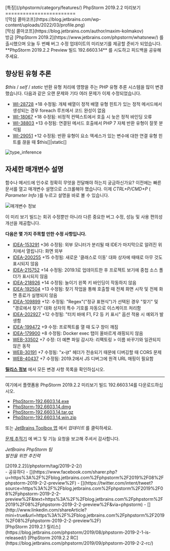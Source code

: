 <div class="content">[특징](/phpstorm/category/features/) PhpStorm 2019.2.2 미리보기 
========================

<div class="post-info">![막심 콜마코프](https://blog.jetbrains.com/wp-content/uploads/2022/03/profile.png)<div class="post-info__text"> [막심 콜마코프](https://blog.jetbrains.com/author/maxim-kolmakov) <time class="publish-date" data-day="29" data-month="08" data-year="2019" datetime="2019-08-29"></time></div></div> 방금 [PhpStorm 2019.2](https://www.jetbrains.com/phpstorm/whatsnew/) 를 출시했으며 오늘 두 번째 버그 수정 업데이트의 미리보기를 제공할 준비가 되었습니다. **PhpStorm 2019.2.2 Preview 빌드 192.6603.14** 를 시도하고 피드백을 공유해 주세요.

 향상된 유형 추론
----------

 *$this* / *self* / *static* 반환 유형 처리에 영향을 주는 PHP 유형 추론 시스템을 많이 변경했습니다. 다음과 같은 오랜 문제와 기타 여러 문제가 이제 수정되었습니다.

- [WI-28728](https://youtrack.jetbrains.com/issue/WI-28728) +18 수정됨: 개체 배열이 정적 배열 유형 힌트가 있는 정적 메서드에서 생성되는 경우 foreach 루프에서 코드 완성이 없음
- [WI-18067](https://youtrack.jetbrains.com/issue/WI-18067) +18 수정됨: 비정적 컨텍스트에서 호출 시 늦은 정적 바인딩 오류
- [WI-38803](https://youtrack.jetbrains.com/issue/WI-38803) +13 수정됨: 연결된 메서드 호출에서 PHP 7 자체 반환 유형이 잘못 분석됨
- [WI-29051](https://youtrack.jetbrains.com/issue/WI-29051) +12 수정됨: 반환 유형이 요소 액세스가 있는 변수에 대한 연결 유형 힌트를 끊을 때 $this\[\]|static\[\]

![type_inference](https://blog.jetbrains.com/wp-content/uploads/2019/08/phpstorm-type_inference.png)

 자세한 매개변수 설명
------------

 함수나 메서드에 인수로 정확히 무엇을 전달해야 하는지 궁금하신가요? 이전에는 빠른 문서를 열고 매개변수 설명으로 스크롤해야 했습니다. 이제 *CTRL+P/CMD+P* ( *Parameter Info* )를 누르고 설명을 바로 볼 수 있습니다.

![매개변수 정보](https://blog.jetbrains.com/wp-content/uploads/2019/08/phpstorm-parameter_info.png)

 이 미리 보기 빌드는 회귀 수정뿐만 아니라 다른 중요한 버그 수정, 성능 및 사용 편의성 개선을 제공합니다.

 **다음은 몇 가지 주목할 만한 수정 사항입니다.**

- [IDEA-153291](https://youtrack.jetbrains.com/issue/IDEA-153291) +36 수정됨: 외부 모니터가 분리될 때 IDE가 마지막으로 알려진 위치에서 열립니다: 화면 외부
- [IDEA-200255](https://youtrack.jetbrains.com/issue/IDEA-200255) +15 수정됨: 새로운 '클래스로 이동' 대화 상자에 때때로 아무 것도 표시되지 않음
- [IDEA-215752](https://youtrack.jetbrains.com/issue/IDEA-215752) +14 수정됨: 2019.1로 업데이트한 후 프로젝트 보기에 중첩 소스 폴더가 표시되지 않음
- [IDEA-218926](https://youtrack.jetbrains.com/issue/IDEA-218926) +14 수정됨: 늘이기 왼쪽 키 바인딩이 작동하지 않음
- [IDEA-192504](https://youtrack.jetbrains.com/issue/IDEA-192504) +13 수정됨: 찾기 작업을 통해 호출할 때 전체 화면 시작 및 전체 화면 종료가 실행되지 않음
- [IDEA-109899](https://youtrack.jetbrains.com/issue/IDEA-109899) +12: 수정됨: "Regex"("정규 표현식")가 선택된 경우 "찾기" 및 "경로에서 찾기" 대화 상자의 특수 기호를 자동으로 이스케이프 처리함
- [IDEA-202927](https://youtrack.jetbrains.com/issue/IDEA-202927) +12 수정됨: "터치 바에 F1, F2 등 키 표시" 옵션 적용 시 예외가 발생함
- [IDEA-199472](https://youtrack.jetbrains.com/issue/IDEA-199472) +9 수정: 프로젝트를 열 때 도구 창이 깨짐
- [IDEA-179900](https://youtrack.jetbrains.com/issue/IDEA-179900) +8 수정됨: Docker exec 탭이 올바르게 래핑되지 않음
- [WEB-33502](https://youtrack.jetbrains.com/issue/WEB-33502) +7 수정: 더 예쁜 파일 감시자: 리팩토링 &gt; 이름 바꾸기와 일관되지 않은 동작
- [WEB-30191](https://youtrack.jetbrains.com/issue/WEB-30191) +7 수정됨: "x-ijt" 헤더가 전송되기 때문에 디버깅할 때 CORS 문제
- [WEB-40437](https://youtrack.jetbrains.com/issue/WEB-40437) +7 수정됨: 2019.2에서 JS 디버그에 원격 URL 매핑이 필요함

 **[릴리스 정보](https://confluence.jetbrains.com/display/PhpStorm/PhpStorm+192.6603.14+Release+Notes)** 에서 모든 변경 사항 목록을 확인하십시오.

---

 여기에서 플랫폼용 PhpStorm 2019.2.2 미리보기 빌드 192.6603.14를 다운로드하십시오.

- [PhpStorm-192.6603.14.exe](http://download.jetbrains.com/webide/PhpStorm-192.6603.14.exe)
- [PhpStorm-192.6603.14.dmg](http://download.jetbrains.com/webide/PhpStorm-192.6603.14.dmg)
- [PhpStorm-192.6603.14.tar.gz](http://download.jetbrains.com/webide/PhpStorm-192.6603.14.tar.gz)
- [PhpStorm-192.6603.14.win.zip](http://download.jetbrains.com/webide/PhpStorm-192.6603.14.win.zip)

 또는 [JetBrains Toolbox 앱](https://www.jetbrains.com/toolbox/app/) 에서 *업데이트* 를 클릭하세요.

 [문제 추적기](http://youtrack.jetbrains.com/issues/WI) 에 버그 및 기능 요청을 보고해 주셔서 감사합니다.

 *JetBrains PhpStorm 팀*  
 *발전을 위한 추진력*

<div class="content__row"><div class="tag-list"> [2019.2.2](/phpstorm/tag/2019-2-2/)</div>- <span>공유하다</span>
- [](https://www.facebook.com/sharer.php?u=https%3A%2F%2Fblog.jetbrains.com%2Fphpstorm%2F2019%2F08%2Fphpstorm-2019-2-2-preview%2F)
- [](https://twitter.com/intent/tweet?source=https%3A%2F%2Fblog.jetbrains.com%2Fphpstorm%2F2019%2F08%2Fphpstorm-2019-2-2-preview%2F&text=https%3A%2F%2Fblog.jetbrains.com%2Fphpstorm%2F2019%2F08%2Fphpstorm-2019-2-2-preview%2F&via=phpstorm)
- [](http://www.linkedin.com/shareArticle?mini=true&url=https%3A%2F%2Fblog.jetbrains.com%2Fphpstorm%2F2019%2F08%2Fphpstorm-2019-2-2-preview%2F)

</div><div class="content__pagination"> [PhpStorm 2019.2.1 릴리스](https://blog.jetbrains.com/phpstorm/2019/08/phpstorm-2019-2-1-is-released/) [PhpStorm 2019.2.2 RC](https://blog.jetbrains.com/phpstorm/2019/09/phpstorm-2019-2-2-rc/)</div></div><div class="container comments-container"><div class="content"><div id="remark42"></div></div></div>